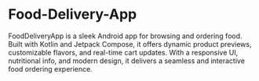# Food-Delivery-App
FoodDeliveryApp is a sleek Android app for browsing and ordering food. Built with Kotlin and Jetpack Compose, it offers dynamic product previews, customizable flavors, and real-time cart updates. With a responsive UI, nutritional info, and modern design, it delivers a seamless and interactive food ordering experience.
